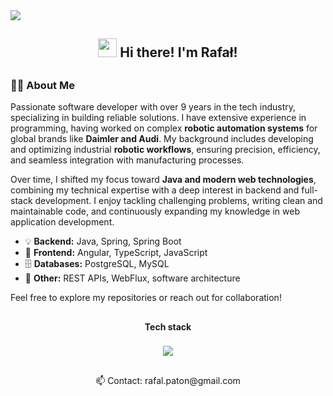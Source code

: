 <img src="200h.gif" />
<h2 align="center"><img src = "https://raw.githubusercontent.com/MartinHeinz/MartinHeinz/master/wave.gif" width = 30px> Hi there! I'm Rafał!</h2>

##

### 👨‍💻 About Me  

Passionate software developer with over 9 years in the tech industry, specializing in building reliable solutions. I have extensive experience in programming, having worked on complex **robotic automation systems** for global brands like **Daimler and Audi**. My background includes developing and optimizing industrial **robotic workflows**, ensuring precision, efficiency, and seamless integration with manufacturing processes.  

Over time, I shifted my focus toward **Java and modern web technologies**, combining my technical expertise with a deep interest in backend and full-stack development. I enjoy tackling challenging problems, writing clean and maintainable code, and continuously expanding my knowledge in web application development.  

- 💡 **Backend:** Java, Spring, Spring Boot  
- 🎨 **Frontend:** Angular, TypeScript, JavaScript  
- 🗄️ **Databases:** PostgreSQL, MySQL  
- 🔧 **Other:** REST APIs, WebFlux, software architecture  

Feel free to explore my repositories or reach out for collaboration!  

##

<p align="center"><b>Tech stack</b></p>

###

<p align="center">
  <a href="https://skillicons.dev">
    <img src="https://skillicons.dev/icons?i=java,angular,spring,docker,mysql,git,linux,html,css,maven" />
  </a>
</p>

##

<p align="center">
📫 Contact: rafal.paton@gmail.com<br>
</p>

